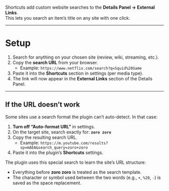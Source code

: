Shortcuts add custom website searches to the **Details Panel → External Links**.  
This lets you search an item’s title on any site with one click.  

---

# Setup  
1. Search for anything on your chosen site (review, wiki, streaming, etc.).  
2. Copy the **search URL** from your browser.  
   - Example: `https://www.netflix.com/search?q=Squid%20Game`  
3. Paste it into the **Shortcuts** section in settings (per media type).  
4. The link will now appear in the **External Links** section of the Details Panel.  

---

## If the URL doesn’t work  
Some sites use a search format the plugin can’t auto-detect. In that case:  

1. **Turn off “Auto-format URL”** in settings.  
2. On the target site, search exactly for: **`zoro zoro`**   
3. Copy the resulting search URL. 
   - Example: `https://m.youtube.com/results?sp=mAEA&search_query=zoro+zoro`  
4. Paste it into the plugin’s **Shortcuts** settings.  

The plugin uses this special search to learn the site’s URL structure:  
- Everything before **zoro zoro** is treated as the search template.  
- The character or symbol used between the two words (e.g., `+`, `%20`, `-`) is saved as the space replacement.